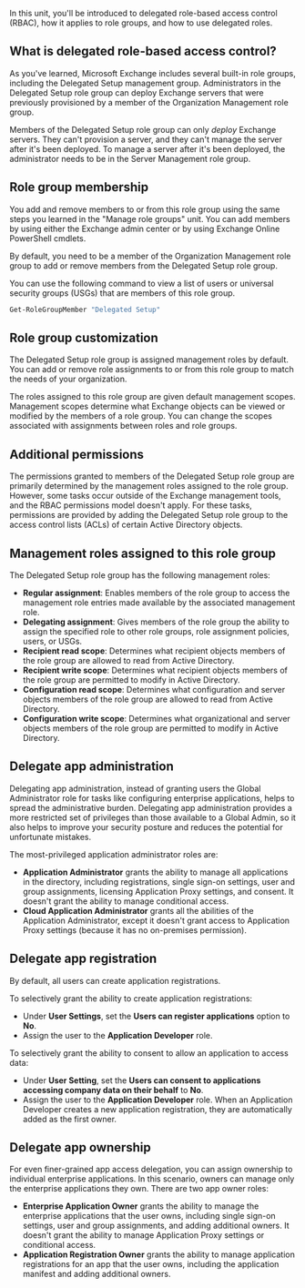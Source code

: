 In this unit, you'll be introduced to delegated role-based access control (RBAC), how it applies to role groups, and how to use delegated roles.

## What is delegated role-based access control?

As you've learned, Microsoft Exchange includes several built-in role groups, including the Delegated Setup management group. Administrators in the Delegated Setup role group can deploy Exchange servers that were previously provisioned by a member of the Organization Management role group.

Members of the Delegated Setup role group can only *deploy* Exchange servers. They can't provision a server, and they can't manage the server after it's been deployed. To manage a server after it's been deployed, the administrator needs to be in the Server Management role group.

## Role group membership

You add and remove members to or from this role group using the same steps you learned in the "Manage role groups" unit. You can add members by using either the Exchange admin center or by using Exchange Online PowerShell cmdlets.

By default, you need to be a member of the Organization Management role group to add or remove members from the Delegated Setup role group.

You can use the following command to view a list of users or universal security groups (USGs) that are members of this role group.

```powershell
Get-RoleGroupMember "Delegated Setup"
```

## Role group customization

The Delegated Setup role group is assigned management roles by default. You can add or remove role assignments to or from this role group to match the needs of your organization.

The roles assigned to this role group are given default management scopes. Management scopes determine what Exchange objects can be viewed or modified by the members of a role group. You can change the scopes associated with assignments between roles and role groups.

## Additional permissions

The permissions granted to members of the Delegated Setup role group are primarily determined by the management roles assigned to the role group. However, some tasks occur outside of the Exchange management tools, and the RBAC permissions model doesn't apply. For these tasks, permissions are provided by adding the Delegated Setup role group to the access control lists (ACLs) of certain Active Directory objects.

## Management roles assigned to this role group

The Delegated Setup role group has the following management roles:

- **Regular assignment**: Enables members of the role group to access the management role entries made available by the associated management role.
- **Delegating assignment**: Gives members of the role group the ability to assign the specified role to other role groups, role assignment policies, users, or USGs.
- **Recipient read scope**: Determines what recipient objects members of the role group are allowed to read from Active Directory.
- **Recipient write scope**: Determines what recipient objects members of the role group are permitted to modify in Active Directory.
- **Configuration read scope**: Determines what configuration and server objects members of the role group are allowed to read from Active Directory.
- **Configuration write scope**: Determines what organizational and server objects members of the role group are permitted to modify in Active Directory.

## Delegate app administration

Delegating app administration, instead of granting users the Global Administrator role for tasks like configuring enterprise applications, helps to spread the administrative burden. Delegating app administration provides a more restricted set of privileges than those available to a Global Admin, so it also helps to improve your security posture and reduces the potential for unfortunate mistakes.

The most-privileged application administrator roles are:

- **Application Administrator** grants the ability to manage all applications in the directory, including registrations, single sign-on settings, user and group assignments, licensing Application Proxy settings, and consent. It doesn't grant the ability to manage conditional access.
- **Cloud Application Administrator** grants all the abilities of the Application Administrator, except it doesn't grant access to Application Proxy settings (because it has no on-premises permission).

## Delegate app registration

By default, all users can create application registrations.

To selectively grant the ability to create application registrations:

- Under **User Settings**, set the **Users can register applications** option to **No**.
- Assign the user to the **Application Developer** role.

To selectively grant the ability to consent to allow an application to access data:

- Under **User Setting**, set the **Users can consent to applications accessing company data on their behalf** to **No**.
- Assign the user to the **Application Developer** role.
When an Application Developer creates a new application registration, they are automatically added as the first owner.

## Delegate app ownership

For even finer-grained app access delegation, you can assign ownership to individual enterprise applications. In this scenario, owners can manage only the enterprise applications they own. There are two app owner roles:

- **Enterprise Application Owner** grants the ability to manage the enterprise applications that the user owns, including single sign-on settings, user and group assignments, and adding additional owners. It doesn't grant the ability to manage Application Proxy settings or conditional access.
- **Application Registration Owner** grants the ability to manage application registrations for an app that the user owns, including the application manifest and adding additional owners.
